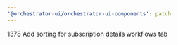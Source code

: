 ```yaml
---
'@orchestrator-ui/orchestrator-ui-components': patch
---
```


1378 Add sorting for subscription details workflows tab

